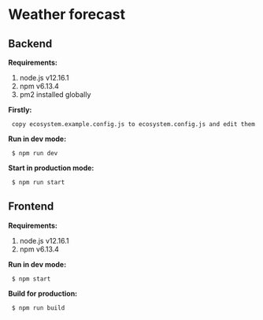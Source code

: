 # Weather forecast

## Backend

**Requirements:**

1. node.js v12.16.1
2. npm v6.13.4
3. pm2 installed globally


**Firstly:** 

	 copy ecosystem.example.config.js to ecosystem.config.js and edit them

**Run in dev mode:** 
	 
	 $ npm run dev

**Start in production mode:** 
	 
	 $ npm run start

## Frontend

**Requirements:**

1. node.js v12.16.1
2. npm v6.13.4


**Run in dev mode:** 
	 
	 $ npm start

**Build for production:** 
	 
	 $ npm run build
